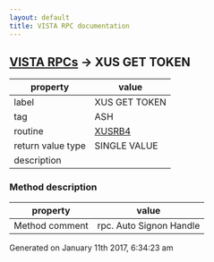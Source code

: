 ```yaml
---
layout: default
title: VISTA RPC documentation
---
```




## [VISTA RPCs](TableOfContent.md) &#8594; XUS GET TOKEN 

 property | value 
--- | --- 
 label | XUS GET TOKEN
 tag | ASH
 routine | [XUSRB4](http://code.osehra.org/dox/Routine_XUSRB4_source.html)
 return value type | SINGLE VALUE
 description | 


### Method description

 property | value 
--- | --- 
 Method comment | rpc. Auto Signon Handle




Generated on January 11th 2017, 6:34:23 am